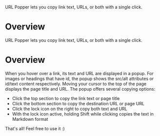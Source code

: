 URL Popper lets you copy link text, URLs, or both with a single click.

# Overview

URL Popper lets you copy link text, URLs, or both with a single click.

# Overview

When you hover over a link, its text and URL are displayed in a popup. For images or headings that have id, the popup shows the src/alt attributes or id/text content respectively.
Moving your cursor to the top of the page displays the page title and URL.
The popup offers several copying options:

- Click the top section to copy the link text or page title
- Click the bottom section to copy the destination URL or page URL
- Click the lock icon on the right to copy both text and URL
- With the lock icon active, holding Shift while clicking copies the text in Markdown format

That's all! Feel free to use it :)
